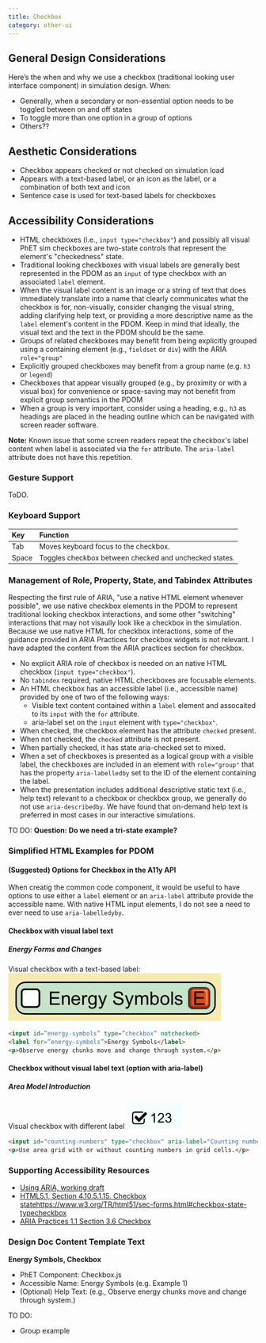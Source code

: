 ```yaml
---
title: Checkbox
category: other-ui
---
```

## General Design Considerations

Here’s the when and why we use a checkbox (traditional looking user interface component) in simulation design.
When:
* Generally, when a secondary or non-essential option needs to be toggled between on and off states
* To toggle more than one option in a group of options
* Others??


## Aesthetic Considerations
* Checkbox appears checked or not checked on simulation load
* Appears with a text-based label, or an icon as the label, or a combination of both text and icon
* Sentence case is used for text-based labels for checkboxes


## Accessibility Considerations
* HTML checkboxes (i.e., `input type="checkbox"`) and possibly all visual PhET sim checkboxes are two-state controls that represent the element's "checkedness" state.
* Traditional looking checkboxes with visual labels are generally best represented in the PDOM as an `input` of type checkbox with an associated `label` element.
* When the visual label content is an image or a string of text that does immediately translate into a name that clearly communicates what the checkbox is for, non-visually, consider changing the visual string, adding clarifying help text, or providing a more descriptive name as the `label` element's content in the PDOM. Keep in mind that ideally, the visual text and the text in the PDOM should be the same.
* Groups of related checkboxes may benefit from being explicitly grouped using a containing element (e.g., `fieldset` or `div`) with the ARIA `role="group"`
* Explicitly grouped checkboxes may benefit from a group name (e.g. `h3` or `legend`)
* Checkboxes that appear visually grouped (e.g., by proximity or with a visual box) for convenience or space-saving may not benefit from explicit group semantics in the PDOM
* When a group is very important, consider using a heading, e.g., `h3` as headings are placed in the heading outline which can be navigated with screen reader software.

**Note:** Known issue that some screen readers repeat the checkbox's label content when label is associated via the `for` attribute. The `aria-label` attribute does not have this repetition.


### Gesture Support
ToDO.

### Keyboard Support
| Key | Function |
| :-- | :------- |
|Tab | Moves keyboard focus to the checkbox. |
|Space | Toggles checkbox between checked and unchecked states. |


### Management of Role, Property, State, and Tabindex Attributes
Respecting the first rule of ARIA, "use a native HTML element whenever possible", we use native checkbox elements in the PDOM to represent traditional looking checkbox interactions, and some other "switching" interactions that may not visaully look like a checkbox in the simulation. Because we use native HTML for checkbox interactions, some of the guidance provided in ARIA Practices for checkbox widgets is not relevant. I have adapted the content from the ARIA practices section for checkbox.
- No explicit ARIA role of checkbox is needed on an native HTML checkbox (`input type="checkbox"`).
- No `tabindex` required, native HTML checkboxes are focusable elements.
- An HTML checkbox has an accessible label (i.e., accessible name) provided by one of two of the following ways:
  - Visible text content contained within a `label` element and assocaited to its `input` with the `for` attribute.
  - aria-label set on the `input` element with `type="checkbox"`.
- When checked, the checkbox element has the attribute `checked` present.
- When not checked, the `checked` attribute is not present.
- When partially checked, it has state aria-checked set to mixed.
- When a set of checkboxes is presented as a logical group with a visible label, the checkboxes are included in an element with `role="group"` that has the property `aria-labelledby` set to the ID of the element containing the label.
- When the presentation includes additional descriptive static text (i.e., help text) relevant to a checkbox or checkbox group, we generally do not use `aria-describedby`. We have found that on-demand help text is preferred in most cases in our interactive simulations.

TO DO:
**Question: Do we need a tri-state example?**

### Simplified HTML Examples for PDOM
#### (Suggested) Options for Checkbox in the A11y API
When creatig the common code component, it would be useful to have options to use either a `label` element or an `aria-label` attribute provide the accessible name. With native HTML input elements, I do not see a need to ever need to use `aria-labelledyby`.

#### Checkbox with visual label text
##### Energy Forms and Changes
Visual checkbox with a text-based label:
![alt text "Sample unchecked checkbox for Engery Symbols"](images/efac-checkbox-energy-symbols.png "Energy Symbols, checkbox checked")

```html
<input id=”energy-symbols” type=”checkbox” notchecked>
<label for=”energy-symbols”>Energy Symbols</label>
<p>Observe energy chunks move and change through system.</p>
```

#### Checkbox without visual label text (option with aria-label)
##### Area Model Introduction
Visual checkbox with different label
![alt text "Sample check"](images/ami-checkbox-123.png "Numeric Checkbox")

```html
<input id="counting-numbers" type="checkbox" aria-label="Counting numbers" notchecked>
<p>Use area grid with or without counting numbers in grid cells.</p>
```

### Supporting Accessibility Resources
* [Using ARIA, working draft](https://www.w3.org/TR/using-aria/)
* [HTML5.1, Section 4.10.5.1.15. Checkbox state](type=checkbox)https://www.w3.org/TR/html51/sec-forms.html#checkbox-state-typecheckbox
* [ARIA Practices 1.1 Section 3.6 Checkbox](https://www.w3.org/TR/wai-aria-practices/)

### Design Doc Content Template Text
**Energy Symbols, Checkbox**
- PhET Component: Checkbox.js
- Accessible Name: Energy Symbols (e.g. Example 1)  
- (Optional) Help Text: (e.g., Observe energy chunks move and change through system.)

TO DO:
- Group example